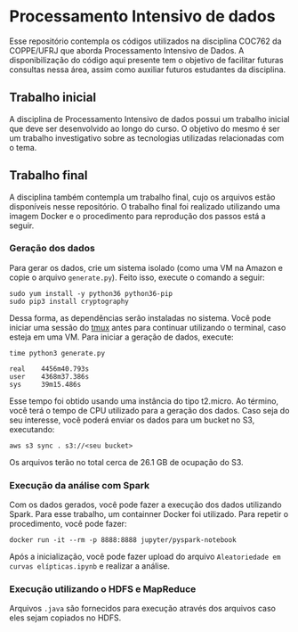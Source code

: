 # Processamento Intensivo de dados

Esse repositório contempla os códigos utilizados na disciplina COC762 da COPPE/UFRJ que aborda Processamento Intensivo de Dados. A disponibilização do código aqui presente tem o objetivo de facilitar futuras consultas nessa área, assim como auxiliar futuros estudantes da disciplina.

## Trabalho inicial

A disciplina de Processamento Intensivo de dados possui um trabalho inicial que deve ser desenvolvido ao longo do curso. O objetivo do mesmo é ser um trabalho investigativo sobre as tecnologias utilizadas relacionadas com o tema.


## Trabalho final

A disciplina também contempla um trabalho final, cujo os arquivos estão disponíveis nesse repositório. O trabalho final foi realizado utilizando uma imagem Docker e o procedimento para reprodução dos passos está a seguir.

### Geração dos dados

Para gerar os dados, crie um sistema isolado (como uma VM na Amazon e copie o arquivo `generate.py`). Feito isso, execute o comando a seguir:

```
sudo yum install -y python36 python36-pip
sudo pip3 install cryptography
```

Dessa forma, as dependências serão instaladas no sistema. Você pode iniciar uma sessão do [tmux](https://github.com/tmux/tmux/wiki) antes para continuar utilizando o terminal, caso esteja em uma VM. Para iniciar a geração de dados, execute:

```
time python3 generate.py

real    4456m40.793s
user    4368m37.386s
sys     39m15.486s
```

Esse tempo foi obtido usando uma instância do tipo t2.micro. Ao término, você terá o tempo de CPU utilizado para a geração dos dados. Caso seja do seu interesse, você poderá enviar os dados para um bucket no S3, executando:

```
aws s3 sync . s3://<seu bucket>
```

Os arquivos terão no total cerca de 26.1 GB de ocupação do S3.


### Execução da análise com Spark

Com os dados gerados, você pode fazer a execução dos dados utilizando Spark. Para esse trabalho, um containner Docker foi utilizado. Para repetir o procedimento, você pode fazer:

```
docker run -it --rm -p 8888:8888 jupyter/pyspark-notebook
```

Após a inicialização, você pode fazer upload do arquivo `Aleatoriedade em curvas elípticas.ipynb` e realizar a análise.

### Execução utilizando o HDFS e MapReduce

Arquivos `.java` são fornecidos para execução através dos arquivos caso eles sejam copiados no HDFS.
